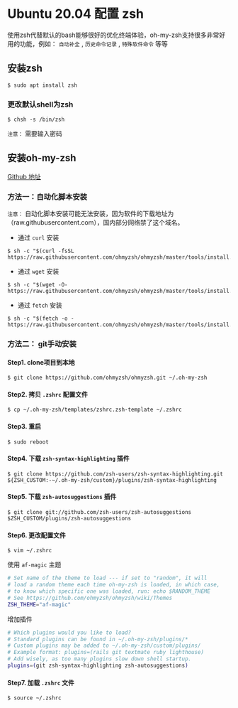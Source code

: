 # Ubuntu 20.04 配置 zsh

使用zsh代替默认的bash能够很好的优化终端体验，oh-my-zsh支持很多非常好用的功能，例如： `自动补全` , `历史命令记录` , `特殊软件命令` 等等

## 安装zsh

``` shell
$ sudo apt install zsh
```

### 更改默认shell为zsh

``` shell
$ chsh -s /bin/zsh
```

`注意：` 需要输入密码

## 安装oh-my-zsh

[Github 地址](https://github.com/ohmyzsh/ohmyzsh)

### 方法一：自动化脚本安装

`注意：` 自动化脚本安装可能无法安装，因为软件的下载地址为（raw.githubusercontent.com），国内部分网络禁了这个域名。

* 通过 `curl` 安装

``` shell
$ sh -c "$(curl -fsSL https://raw.githubusercontent.com/ohmyzsh/ohmyzsh/master/tools/install.sh)"
```

* 通过 `wget` 安装

``` shell
$ sh -c "$(wget -O- https://raw.githubusercontent.com/ohmyzsh/ohmyzsh/master/tools/install.sh)"
```

* 通过 `fetch` 安装

``` shell
$ sh -c "$(fetch -o - https://raw.githubusercontent.com/ohmyzsh/ohmyzsh/master/tools/install.sh)"
```

### 方法二： git手动安装

#### Step1. clone项目到本地

``` shell
$ git clone https://github.com/ohmyzsh/ohmyzsh.git ~/.oh-my-zsh
```

#### Step2. 拷贝 `.zshrc` 配置文件

``` shell
$ cp ~/.oh-my-zsh/templates/zshrc.zsh-template ~/.zshrc
```

#### Step3. 重启

``` shell
$ sudo reboot
```

#### Step4. 下载 `zsh-syntax-highlighting` 插件

``` shell
$ git clone https://github.com/zsh-users/zsh-syntax-highlighting.git ${ZSH_CUSTOM:-~/.oh-my-zsh/custom}/plugins/zsh-syntax-highlighting
```

#### Step5. 下载 `zsh-autosuggestions` 插件

``` shell
$ git clone git://github.com/zsh-users/zsh-autosuggestions $ZSH_CUSTOM/plugins/zsh-autosuggestions
```

#### Step6. 更改配置文件

``` shell
$ vim ~/.zshrc
```

使用 `af-magic` 主题

``` zsh
# Set name of the theme to load --- if set to "random", it will
# load a random theme each time oh-my-zsh is loaded, in which case,
# to know which specific one was loaded, run: echo $RANDOM_THEME
# See https://github.com/ohmyzsh/ohmyzsh/wiki/Themes
ZSH_THEME="af-magic"
```

增加插件

``` zsh
# Which plugins would you like to load?
# Standard plugins can be found in ~/.oh-my-zsh/plugins/*
# Custom plugins may be added to ~/.oh-my-zsh/custom/plugins/
# Example format: plugins=(rails git textmate ruby lighthouse)
# Add wisely, as too many plugins slow down shell startup.
plugins=(git zsh-syntax-highlighting zsh-autosuggestions)
```

#### Step7. 加载 `.zshrc` 文件

``` shell
$ source ~/.zshrc
```
